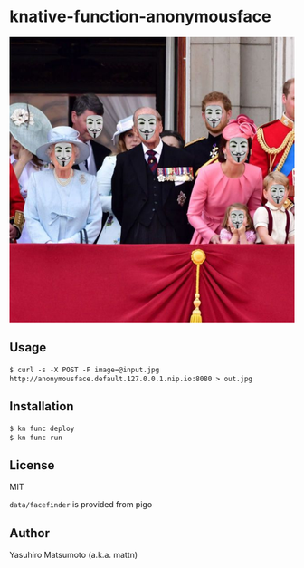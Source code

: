 # knative-function-anonymousface

![](https://raw.githubusercontent.com/mattn/knative-function-anonymousface/main/screenshot.png)

## Usage

```
$ curl -s -X POST -F image=@input.jpg http://anonymousface.default.127.0.0.1.nip.io:8080 > out.jpg
```

## Installation

```
$ kn func deploy
$ kn func run
```

## License

MIT

`data/facefinder` is provided from pigo

## Author

Yasuhiro Matsumoto (a.k.a. mattn)
